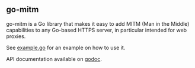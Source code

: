 ## go-mitm

go-mitm is a Go library that makes it easy to add MITM (Man in the Middle) capabilities to any Go-based HTTPS server, in particular intended for web proxies.

See [example.go](example.go) for an example on how to use it.

API documentation available on [godoc](https://godoc.org/github.com/oxtoacart/go-mitm/mitm).
